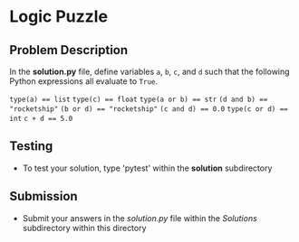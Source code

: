 # Logic Puzzle

## Problem Description 
In the **solution.py** file, define variables `a`, `b`, `c`, and `d` such that the following Python expressions all evaluate to `True`.

`type(a) == list`
`type(c) == float`
`type(a or b) == str`
`(d and b) == "rocketship"`
`(b or d) == "rocketship"`
`(c and d) == 0.0`
`type(c or d) == int`
`c + d == 5.0`


## Testing
* To test your solution, type 'pytest' within the **solution** subdirectory


## Submission
* Submit your answers in the *solution.py* file within the *Solutions* subdirectory within this directory
